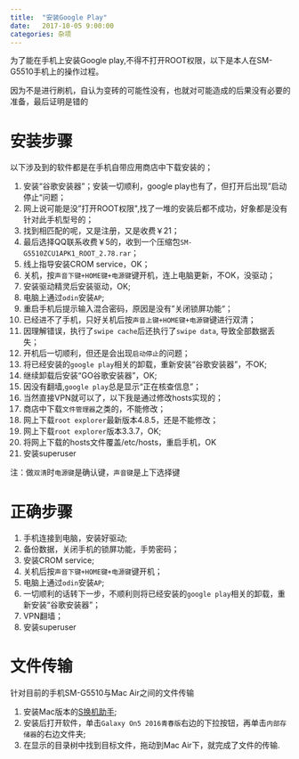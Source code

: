 ```yaml
---
title:  "安装Google Play"
date:   2017-10-05 9:00:00
categories: 杂项
---
```


为了能在手机上安装Google play,不得不打开ROOT权限，以下是本人在SM-G5510手机上的操作过程。

因为不是进行刷机，自认为变砖的可能性没有，也就对可能造成的后果没有必要的准备，最后证明是错的

<!-- More -->

# 安装步骤
以下涉及到的软件都是在手机自带应用商店中下载安装的；

1. 安装“谷歌安装器”；安装一切顺利，google play也有了，但打开后出现”启动停止“问题；
2. 网上说可能是没”打开ROOT权限",找了一堆的安装后都不成功，好象都是没有针对此手机型号的；
3. 找到相匹配的呢，又是注册，又是收费￥21；
4. 最后选择QQ联系收费￥5的，收到一个压缩包`SM-G5510ZCU1APK1_ROOT_2.78.rar`；
5. 线上指导安装CROM service，OK；
6. 关机，按`声音下键+HOME键+电源键`键开机，连上电脑更新，不OK，没驱动；
7. 安装驱动精灵后安装驱动，OK;
8. 电脑上通过`odin`安装`AP`;
8. 重启手机后提示输入混合密码，原因是没有”关闭锁屏功能“；
9. 已经进不了手机，只好关机后按`声音上键+HOME键+电源键`键进行双清；
10. 因理解错误，执行了`swipe cache`后还执行了`swipe data`, 导致全部数据丢失；
11. 开机后一切顺利，但还是会出现`启动停止`的问题；
12. 将已经安装的`google play`相关的卸载，重新安装“谷歌安装器”，不OK;
13. 继续卸载后安装“GO谷歌安装器”，OK;
14. 因没有翻墙,`google play`总是显示“正在核查信息”；
14. 当然直接VPN就可以了，以下我是通过修改hosts实现的；
15. 商店中下载`文件管理器`之类的，不能修改；
16. 网上下载`root explorer`最新版本4.8.5，还是不能修改；
17. 网上下载`root explorer`版本3.3.7，OK;
18. 将网上下载的hosts文件覆盖/etc/hosts，重启手机，OK
19. 安装superuser

注：做`双清`时`电源键`是确认键，`声音键`是上下选择键

# 正确步骤
1. 手机连接到电脑，安装好驱动;
2. 备份数据，关闭手机的锁屏功能，手势密码；
3. 安装CROM service;
4. 关机后按`声音下键+HOME键+电源键`键开机；
5. 电脑上通过`odin`安装`AP`;
6. 一切顺利的话转下一步，不顺利则将已经安装的`google play`相关的卸载，重新安装“谷歌安装器”；
8. VPN翻墙；
7. 安装superuser

# 文件传输
针对目前的手机SM-G5510与Mac Air之间的文件传输
1. 安装Mac版本的[S换机助手](http://www.samsung.com/cn/apps/smart-switch/);
2. 安装后打开软件，单击`Galaxy On5 2016青春版`右边的下拉按钮，再单击`内部存储器`的右边文件夹;
3. 在显示的目录树中找到目标文件，拖动到Mac Air下，就完成了文件的传输.
